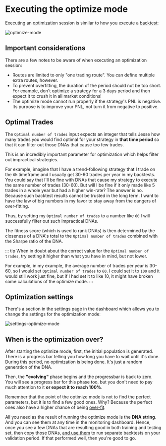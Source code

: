 # Executing the optimize mode

Executing an optimization session is similar to how you execute a [backtest](../backtest.md):

![optimize-mode](https://jesse.trade/storage/images/docs/optimize-mode.jpg)
 
## Important considerations

There are a few notes to be aware of when executing an optimization session:

- Routes are limited to only "one trading route". You can define multiple extra routes, however. 
- To prevent overfitting, the duration of the period should not be too short. For example, don't optimize a strategy for a 3 days period and then expect it to crush it in all market conditions!
- The optimize mode cannot run properly if the strategy's PNL is negative. Its purpose is to improve your PNL, not turn it from negative to positive.

## Optimal Trades

The `Optimal number of trades` input expects an integer that tells Jesse how many trades you would find optimal for your strategy in **that time period** so that it can filter out those DNAs that cause too few trades. 

This is an incredibly important parameter for optimization which helps filter out impractical strategies. 

For example, imagine that I have a trend-following strategy that I trade on the `6h` timeframe and I usually get 30-60 trades per year in my backtests. You could say that I'll be fine with DNAs that cause my strategy to execute the same number of trades (30-60). But will I be fine if it only made like 5 trades in a whole year but had a higher win-rate? The answer is no. Because such backtest results cannot be trusted in the long term. I want to have the law of big numbers in my favor to stay away from the dangers of over-fitting. 

Thus, by setting my `Optimal number of trades` to a number like `60` I will successfully filter out such impractical DNAs. 

The fitness score (which is used to rank DNAs) is then determined by the closeness of a DNA's total to the `Optimal number of trades` combined with the Sharpe ratio of the DNA.

::: tip
When in doubt about the correct value for the `Optimal number of trades`, try setting it higher than what you have in mind, but not lower. 

For example, in my example, the average number of trades per year is 30-60, so I would set `Optimal number of trades` to `60`. I could set it to `100` and it would still work just fine, but if I had set it to like 10, it might have broken some calculations of the optimize mode. 
:::

## Optimization settings

There's a section in the settings page in the dashboard which allows you to change the settings for the optimization mode:

![settings-optimize-mode](https://jesse.trade/storage/images/docs/settings-optimize-mode.jpg)

## When is the optimization over?
After starting the optimize mode, first, the initial population is generated. There is a progress bar telling you how long you have to wait until it's done. During this period, no optimization is being done. It's just a random generation of the DNA. 

Then, the **"evolving"** phase begins and the progressbar is back to zero. You will see a progress bar for this phase too, but you don't need to pay much attention to it **or expect it to reach 100%**.

Remember that the point of the optimize mode is not to find the perfect parameters, but it is to find a few good ones. Why? Because the perfect ones also have a higher chance of being [over-fit](/docs/optimize/overfitting.html). 

All you need as the result of running the optimize mode is the **DNA string**. And you can see them at any time in the monitoring dashboard. Hence, once you see a few DNAs that are resulting good in both training and testing set, then copy those DNAs, [and use them](/docs/optimize/dna-usage.html) to run separate backtests on your validation period. If that performed well, then you're good to go. 
